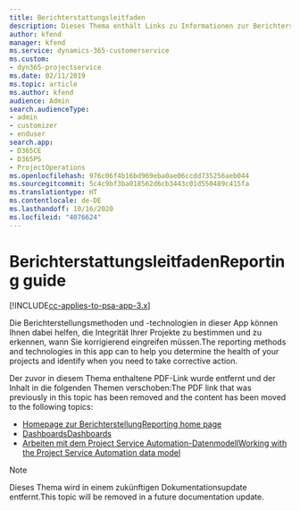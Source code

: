 ```yaml
---
title: Berichterstattungsleitfaden
description: Dieses Thema enthält Links zu Informationen zur Berichterstellung.
author: kfend
manager: kfend
ms.service: dynamics-365-customerservice
ms.custom:
- dyn365-projectservice
ms.date: 02/11/2019
ms.topic: article
ms.author: kfend
audience: Admin
search.audienceType:
- admin
- customizer
- enduser
search.app:
- D365CE
- D365PS
- ProjectOperations
ms.openlocfilehash: 976c06f4b16bd969eba0ae06ccdd735256aeb044
ms.sourcegitcommit: 5c4c9bf3ba018562d6cb3443c01d550489c415fa
ms.translationtype: HT
ms.contentlocale: de-DE
ms.lasthandoff: 10/16/2020
ms.locfileid: "4076624"
---
```

# <a name="reporting-guide"></a><span data-ttu-id="4e905-103">Berichterstattungsleitfaden</span><span class="sxs-lookup"><span data-stu-id="4e905-103">Reporting guide</span></span>

[!INCLUDE[cc-applies-to-psa-app-3.x](../../includes/cc-applies-to-psa-app-3x.md)]

<span data-ttu-id="4e905-104">Die Berichterstellungsmethoden und -technologien in dieser App können Ihnen dabei helfen, die Integrität Ihrer Projekte zu bestimmen und zu erkennen, wann Sie korrigierend eingreifen müssen.</span><span class="sxs-lookup"><span data-stu-id="4e905-104">The reporting methods and technologies in this app can to help you determine the health of your projects and identify when you need to take corrective action.</span></span> 

<span data-ttu-id="4e905-105">Der zuvor in diesem Thema enthaltene PDF-Link wurde entfernt und der Inhalt in die folgenden Themen verschoben:</span><span class="sxs-lookup"><span data-stu-id="4e905-105">The PDF link that was previously in this topic has been removed and the content has been moved to the following topics:</span></span>

- [<span data-ttu-id="4e905-106">Homepage zur Berichterstellung</span><span class="sxs-lookup"><span data-stu-id="4e905-106">Reporting home page</span></span>](../reports-reporting-dynamics-365-project-service.md)
- [<span data-ttu-id="4e905-107">Dashboards</span><span class="sxs-lookup"><span data-stu-id="4e905-107">Dashboards</span></span>](../reports-dashboards.md)
- [<span data-ttu-id="4e905-108">Arbeiten mit dem Project Service Automation-Datenmodell</span><span class="sxs-lookup"><span data-stu-id="4e905-108">Working with the Project Service Automation data model</span></span>](../reports-working-project-service-data-model.md)

> [!NOTE]
> <span data-ttu-id="4e905-109">Dieses Thema wird in einem zukünftigen Dokumentationsupdate entfernt.</span><span class="sxs-lookup"><span data-stu-id="4e905-109">This topic will be removed in a future documentation update.</span></span> 
